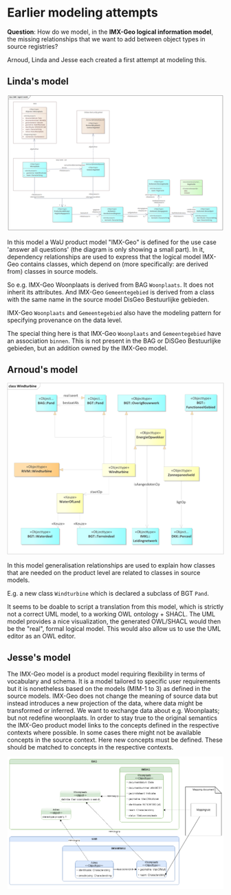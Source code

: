 # Earlier modeling attempts

**Question**: How do we model, in the **IMX-Geo logical information model**, the missing relationships that we want to add between object types in source registries? 

Arnoud, Linda and Jesse each created a first attempt at modeling this. 

## Linda's model

![logical model with dependencies to source models](./media/lm-lvdb.png)

In this model a WaU product model "IMX-Geo" is defined for the use case 'answer all questions' (the diagram is only showing a small part). In it, dependency relationships are used to express that the logical model IMX-Geo contains classes, which depend on (more specifically: are derived from) classes in source models. 

So e.g. IMX-Geo Woonplaats is derived from BAG `Woonplaats`. It does not inherit its attributes. And IMX-Geo `Gemeentegebied` is derived from a class with the same name in the source model DisGeo Bestuurlijke gebieden. 

IMX-Geo `Woonplaats` and `Gemeentegebied` also have the modeling pattern for specifying provenance on the data level. 

The special thing here is that IMX-Geo `Woonplaats` and `Gemeentegebied` have an association `binnen`. This is not present in the BAG or DiSGeo Bestuurlijke gebieden, but an addition owned by the IMX-Geo model. 

## Arnoud's model

![logical model with generalizations to source models](./media/lm-adb.png)

In this model generalisation relationships are used to explain how classes that are needed on the product level are related to classes in source models. 

E.g. a new class `Windturbine` which is declared a subclass of BGT `Pand`.

It seems to be doable to script a translation from this model, which is strictly not a correct UML model, to a working OWL ontology + SHACL. The UML model provides a nice visualization, the generated OWL/SHACL would then be the "real", formal logical model. This would also allow us to use the UML editor as an OWL editor.

## Jesse's model

The IMX-Geo model is a product model requiring flexibility in terms of vocabulary and schema. It is a model tailored to specific user requirements but it is nonetheless based on the models (MIM-1 to 3) as defined in the source models. IMX-Geo does not change the meaning of source data but instead introduces a new projection of the data, where data might be transformed or inferred. We want to exchange data about e.g. Woonplaats; but not redefine woonplaats.
In order to stay true to the original semantics the IMX-Geo product model links to the concepts defined in the respective contexts where possible. In some cases there might not be available concepts in the source context. Here new concepts must be defined. These should be matched to concepts in the respective contexts. 

![logical model with dependencies to source models](./media/lm-jb.png)
